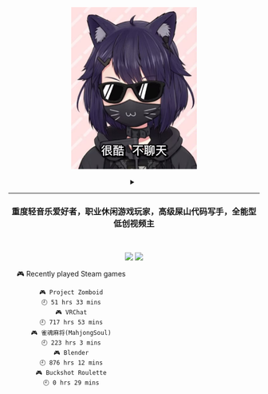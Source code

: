 <p align="center"><img src="./top.jpg" width="50%"/></p>
<details>
    <summary align="center"></summary>
    <p align="center">播放键</p>
</details>

---

<h3 align="center">重度轻音乐爱好者，职业休闲游戏玩家，高级屎山代码写手，全能型低创视频主</h3>
<br>

<p align="center">
  <a target="_blank" href="https://space.bilibili.com/3837681/"><img src="https://img.shields.io/badge/dynamic/json?style=flat-square&logo=bilibili&label=Bilibili&query=data.follower&url=https%3A%2F%2Fapi.bilibili.com%2Fx%2Frelation%2Fstat%3Fvmid%3D3837681%26jsonp%3Djsonp" /></a>
  <a target="_blank" href="https://steamcommunity.com/id/pisdoit"><img src="https://img.shields.io/badge/Steam-232361?logo=Steam&style=flat-square" /></a>
</p>

<div align="center" style="width: 50%">
    
<!-- steam-box start -->
🎮 Recently played Steam games
```text
🎮 Project Zomboid                  🕘 51 hrs 33 mins
🎮 VRChat                           🕘 717 hrs 53 mins
🎮 雀魂麻将(MahjongSoul)            🕘 223 hrs 3 mins
🎮 Blender                          🕘 876 hrs 12 mins
🎮 Buckshot Roulette                🕘 0 hrs 29 mins
```
<!-- Powered by https://github.com/YouEclipse/steam-box . -->
<!-- steam-box end -->
    
</div>
